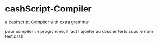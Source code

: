 # cashScript-Compiler
a cashscript Compiler with extra grammar

pour compiler un programme, il faut l'ajouter au dossier tests sous le nom test.cash
